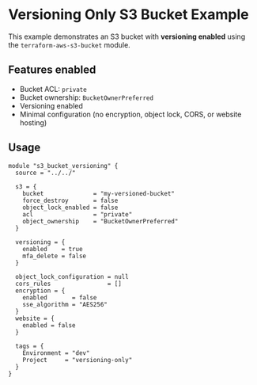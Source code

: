 # Versioning Only S3 Bucket Example

This example demonstrates an S3 bucket with **versioning enabled** using the `terraform-aws-s3-bucket` module.

## Features enabled

- Bucket ACL: `private`
- Bucket ownership: `BucketOwnerPreferred`
- Versioning enabled
- Minimal configuration (no encryption, object lock, CORS, or website hosting)

## Usage

```hcl
module "s3_bucket_versioning" {
  source = "../../"

  s3 = {
    bucket              = "my-versioned-bucket"
    force_destroy       = false
    object_lock_enabled = false
    acl                 = "private"
    object_ownership    = "BucketOwnerPreferred"
  }

  versioning = {
    enabled    = true
    mfa_delete = false
  }

  object_lock_configuration = null
  cors_rules                = []
  encryption = {
    enabled       = false
    sse_algorithm = "AES256"
  }
  website = {
    enabled = false
  }

  tags = {
    Environment = "dev"
    Project     = "versioning-only"
  }
}
